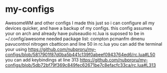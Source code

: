 # my-configs
AwesomeWM and other configs 
I made this just so i can configure all my devices quicker, and have a backup of my configs.
this config assumes your on arch and already have pulseaudio 
rc.lua is suposed to be in ~/.config/awesome
needed package list:
compton pcmanfm dmenu pavucontrol nitrogen cbatticon
and line 50 in rc.lua you can add the terminal your using 
https://github.com/nubproru/my-configs/blob/5817901f87d0ba5b441c139f0abeef0943764ed6/rc.lua#L50
you can add keybindings at line 313
https://github.com/nubproru/my-configs/blob/5db72bf79f369c849fec62671be7c8efacfc33ca/rc.lua#L313
